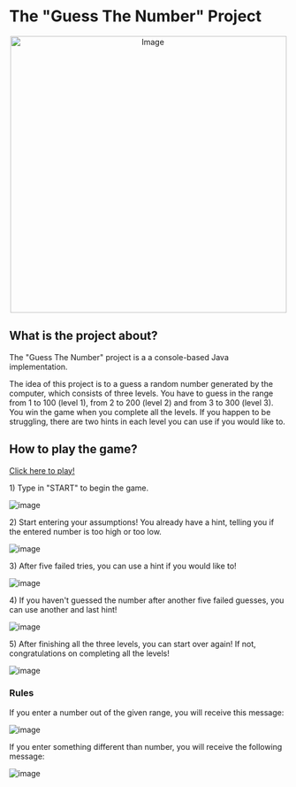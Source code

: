 # The "Guess The Number" Project
<p align="center">
<img alt="Image" width="500px" height="500px" src="https://m.media-amazon.com/images/I/61BRwWBPKfL.png">
</p>

## What is the project about?
<p>The "Guess The Number" project is a a console-based Java implementation. </p>


<p>The idea of this project is to a guess a random number generated by the computer, which consists of three levels.
    You have to guess in the range from 1 to 100 (level 1), from 2 to 200 (level 2) and from 3 to 300 (level 3). You win
    the game when you complete all the levels. If you happen to be struggling, there are two hints in each level you can
    use if you would like to.</p>


## How to play the game?
[Click here to play!](Project_GuessTheNumber.java)

<p>1) Type in "START" to begin the game.</p>

![image](https://github.com/angelinakumanova/SoftwareEngineering-SoftUni/assets/136862552/3dcdb920-e1db-420c-b38c-4fa3fbe4a4b6)

<p>2) Start entering your assumptions! You already have a hint, telling you if the entered number is too high or too low.</p>

![image](https://github.com/angelinakumanova/SoftwareEngineering-SoftUni/assets/136862552/f3431f4b-16fb-419a-be9b-748cd7820b8c)

<p>3) After five failed tries, you can use a hint if you would like to!</p>

![image](https://github.com/angelinakumanova/SoftwareEngineering-SoftUni/assets/136862552/30e59c22-99fc-4b1d-9ab6-bdaa60515ba9)

<p>4) If you haven't guessed the number after another five failed guesses, you can use another and last hint!</p>

![image](https://github.com/angelinakumanova/SoftwareEngineering-SoftUni/assets/136862552/6aa850e2-2bda-46c4-a99f-f1bf8d863660)

<p>5) After finishing all the three levels, you can start over again! If not, congratulations on completing all the levels!</p>

![image](https://github.com/angelinakumanova/SoftwareEngineering-SoftUni/assets/136862552/714b4aba-ee85-4677-8a5b-d8ec6fa95c4b)




### Rules
<p>If you enter a number out of the given range, you will receive this message: </p>

![image](https://github.com/angelinakumanova/SoftwareEngineering-SoftUni/assets/136862552/a0568dc4-3375-49cd-92b9-3b09c5bab787)

<p>If you enter something different than number, you will receive the following message: </p>

![image](https://github.com/angelinakumanova/SoftwareEngineering-SoftUni/assets/136862552/75204782-7653-41ff-b6c3-f34c72df75fa)


